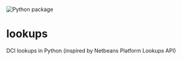 ![Python package](https://github.com/AxelVoitier/lookups/workflows/Python%20package/badge.svg)

# lookups
DCI lookups in Python (inspired by Netbeans Platform Lookups API)
